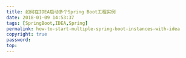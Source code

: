```yaml
---
title: 如何在IDEA启动多个Spring Boot工程实例
date: 2018-01-09 14:53:37
tags: [SpringBoot,IDEA,Spring]
permalink: how-to-start-multiple-spring-boot-instances-with-idea
copyright: true
password:
top:
---
```



